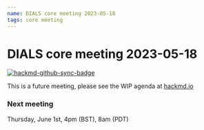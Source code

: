 ```yaml
---
name: DIALS core meeting 2023-05-18
tags: core meeting
---
```


# DIALS core meeting 2023-05-18

[![hackmd-github-sync-badge](https://hackmd.io/Mzo9MT4tTsKshG3TxBBm9g/badge)](https://hackmd.io/Mzo9MT4tTsKshG3TxBBm9g)

This is a future meeting, please see the WIP agenda at [hackmd.io](https://hackmd.io/Mzo9MT4tTsKshG3TxBBm9g)


### Next meeting

Thursday, June 1st, 4pm (BST), 8am (PDT)
